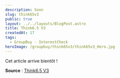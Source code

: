 ```yaml
---
description: Soon
slug: think65v3
public: true
layout: ../../layouts/BlogPost.astro
title: Think6.5 V3
createdAt: 17
tags:
  - GroupBuy - InterestCheck
heroImage: /groupbuy/think65v3/think65v3_Hero.jpg
---
```


Cet article arrive bientôt !

**Source** : [Think6.5 V3](https://geekhack.org/index.php?topic=120003.0)